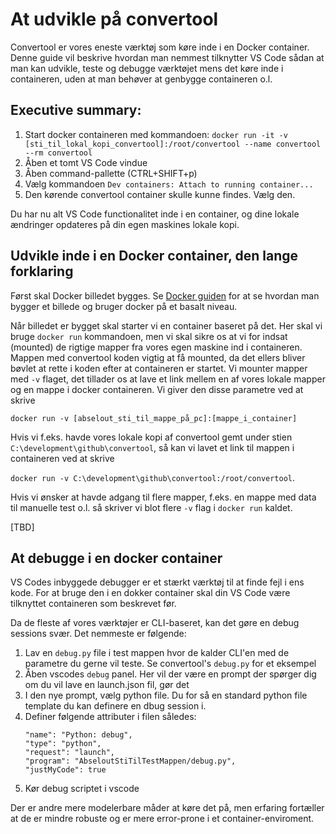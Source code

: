 # At udvikle på convertool
Convertool er vores eneste værktøj som køre inde i en Docker container. Denne guide vil
beskrive hvordan man nemmest tilknytter VS Code sådan at man kan udvikle, teste og debugge
værktøjet mens det køre inde i containeren, uden at man behøver at genbygge containeren o.l.

## Executive summary: 
1. Start docker containeren med kommandoen: `docker run -it -v [sti_til_lokal_kopi_convertool]:/root/convertool --name convertool --rm convertool`
2. Åben et tomt VS Code vindue
3. Åben command-pallette (CTRL+SHIFT+p)
4. Vælg kommandoen `Dev containers: Attach to running container...` 
5. Den kørende convertool container skulle kunne findes. Vælg den. 

Du har nu alt VS Code functionalitet inde i en container, og dine lokale ændringer opdateres på din egen maskines lokale kopi.


## Udvikle inde i en Docker container, den lange forklaring
Først skal Docker billedet bygges. Se [Docker guiden](docker.md)
for at se hvordan man bygger et billede og bruger docker på et basalt niveau.


Når billedet er bygget skal starter vi en container baseret på det. Her skal vi bruge `docker run` kommandoen, men vi skal sikre os at vi for indsat (mounted) de rigtige mapper fra vores egen maskine ind i containeren. Mappen med convertool koden vigtig at få mounted, da det ellers bliver bøvlet at rette i koden efter at containeren er startet. Vi mounter mapper med `-v` flaget, det tillader os at lave et link mellem en af vores lokale mapper og en mappe i docker containeren. Vi giver den disse parametre ved at skrive 

`docker run -v [abselout_sti_til_mappe_på_pc]:[mappe_i_container]`

Hvis vi f.eks. havde vores lokale kopi af convertool gemt under stien `C:\development\github\convertool`, så kan vi lavet et link til mappen i containeren ved at skrive 

`docker run -v C:\development\github\convertool:/root/convertool`.

Hvis vi ønsker at havde adgang til flere mapper, f.eks. en mappe med data til manuelle test o.l. så skriver vi blot flere `-v` flag i `docker run` kaldet.


[TBD]


## At debugge i en docker container
VS Codes inbyggede debugger er et stærkt værktøj til at finde fejl i ens kode. For at bruge den i en dokker container skal din VS Code være tilknyttet containeren som beskrevet før.

Da de fleste af vores værktøjer er CLI-baseret, kan det gøre en debug sessions svær. Det nemmeste er følgende:
1. Lav en `debug.py` file i test mappen hvor de kalder CLI'en med de parametre du gerne vil teste. Se convertool's `debug.py` for et eksempel
2. Åben vscodes `debug` panel. Her vil der være en prompt der spørger dig om du vil lave en launch.json fil, gør det
3. I den nye prompt, vælg python file. Du for så en standard python file template du kan definere en dbug session i.
4. Definer følgende attributer i filen således:
    ```
    "name": "Python: debug",
    "type": "python",
    "request": "launch",
    "program": "AbseloutStiTilTestMappen/debug.py",
    "justMyCode": true
    ```
5. Kør debug scriptet i vscode

Der er andre mere modelerbare måder at køre det på, men erfaring fortæller at de er mindre robuste og er mere error-prone i et container-enviroment.